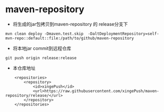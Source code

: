 # maven-repository

- 将生成的jar包拷贝到maven-repository 的 release分支下
```
mvn clean deploy -Dmaven.test.skip  -DaltDeploymentRepository=self-mvn-repo::default::file:/path/to/github/maven-repository
```

- 将本地jar commit到远程仓库

```
git push origin release:release
```

- 本仓库地址

```
	<repositories>
		<repository>
			<id>xingePush</id>
			<url>https://raw.githubusercontent.com/xingePush/maven-repository/release/</url>
		</repository>
	</repositories>
```
